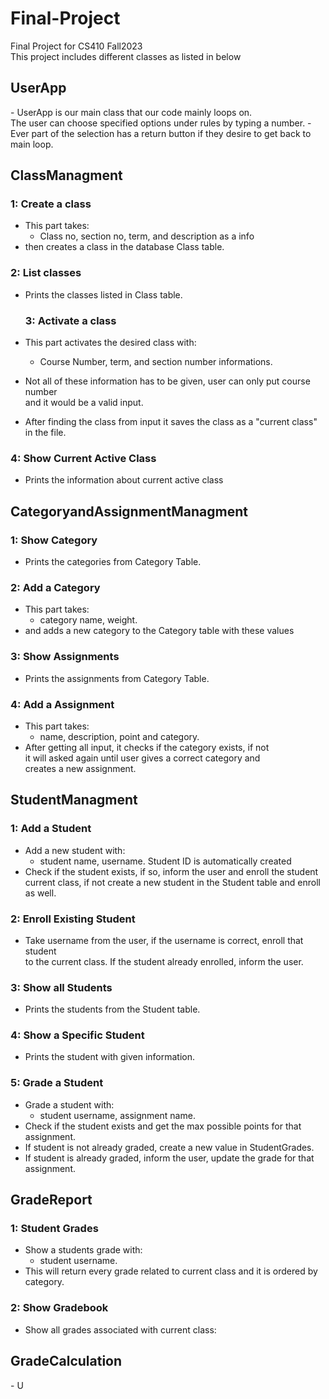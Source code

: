 # Final-Project
 Final Project for CS410 Fall2023 <br>
 This project includes different classes as listed in below 
<h2> UserApp </h2>
- UserApp is our main class that our code mainly loops on. <br> 
 The user can choose specified options under rules by typing a number.
- Ever part of the selection has a return button if they desire to get back to <br>
main loop.

<h2> ClassManagment </h2>
<h3> 1: Create a class </h3>

- This part takes:
  - Class no, section no, term, and description as a info 
- then creates a class in the database Class table.

<h3> 2: List classes </h3>

- Prints the classes listed in Class table.

  <h3> 3: Activate a class </h3>

- This part activates the desired class with:
  - Course Number, term, and section number informations.
- Not all of these information has to be given, user can only put course number <br>
and it would be a valid input. <br>
- After finding the class from input it saves the class as a "current class" in the file.

<h3> 4: Show Current Active Class </h3>

- Prints the information about current active class

<h2> CategoryandAssignmentManagment </h2>

<h3> 1: Show Category </h3>
  
- Prints the categories from Category Table.

<h3> 2: Add a Category </h3>
   
- This part takes:
  - category name, weight.
- and adds a new category to the Category table with these values

<h3> 3: Show Assignments </h3>
   
- Prints the assignments from Category Table.

<h3> 4: Add a Assignment </h3>
   
- This part takes:
  - name, description, point and category.
- After getting all input, it checks if the category exists, if not <br>
it will asked again until user gives a correct category and <br>
creates a new assignment.

<h2> StudentManagment </h2>


<h3> 1: Add a Student </h3>

- Add a new student with:
  - student name, username. Student ID is automatically created
- Check if the student exists, if so, inform the user and enroll the student <br>
current class, if not create a new student in the Student table and enroll as well.


<h3> 2: Enroll Existing Student </h3>

- Take username from the user, if the username is correct, enroll that student <br>
to the current class. If the student already enrolled, inform the user.

<h3> 3: Show all Students </h3>

- Prints the students from the Student table.

<h3> 4: Show a Specific Student </h3>

- Prints the student with given information.

<h3> 5: Grade a Student </h3>

- Grade a student with:
  - student username, assignment name.
- Check if the student exists and get the max possible points for that assignment.
- If student is not already graded, create a new value in StudentGrades.
- If student is already graded, inform the user, update the grade for that assignment.



<h2> GradeReport </h2>

<h3> 1: Student Grades </h3>

- Show a students grade with:
  - student username.
- This will return every grade related to current class and it is ordered by category.


<h3> 2: Show Gradebook </h3>

- Show all grades associated with current class:

<h2> GradeCalculation </h2>
- U
